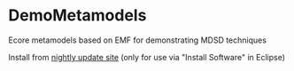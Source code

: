 # DemoMetamodels
Ecore metamodels based on EMF for demonstrating MDSD techniques

Install from [nightly update site](https://kit-sdq.github.io/updatesite/release/demometamodels) (only for use via "Install Software" in Eclipse)